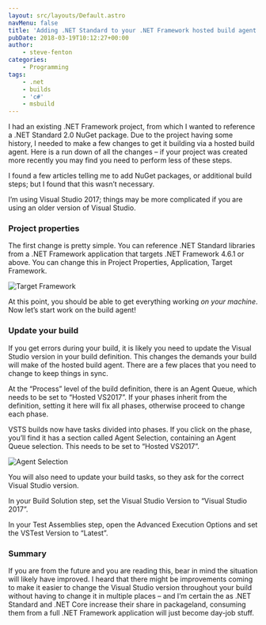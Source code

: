 ```yaml
---
layout: src/layouts/Default.astro
navMenu: false
title: 'Adding .NET Standard to your .NET Framework hosted build agent'
pubDate: 2018-03-19T10:12:27+00:00
author:
    - steve-fenton
categories:
    - Programming
tags:
    - .net
    - builds
    - 'c#'
    - msbuild
---
```


I had an existing .NET Framework project, from which I wanted to reference a .NET Standard 2.0 NuGet package. Due to the project having some history, I needed to make a few changes to get it building via a hosted build agent. Here is a run down of all the changes – if your project was created more recently you may find you need to perform less of these steps.

I found a few articles telling me to add NuGet packages, or additional build steps; but I found that this wasn’t necessary.

I’m using Visual Studio 2017; things may be more complicated if you are using an older version of Visual Studio.

### Project properties

The first change is pretty simple. You can reference .NET Standard libraries from a .NET Framework application that targets .NET Framework 4.6.1 or above. You can change this in Project Properties, Application, Target Framework.

![Target Framework](/img/2018/03/target-framework.png)

At this point, you should be able to get everything working *on your machine*. Now let’s start work on the build agent!

### Update your build

If you get errors during your build, it is likely you need to update the Visual Studio version in your build definition. This changes the demands your build will make of the hosted build agent. There are a few places that you need to change to keep things in sync.

At the “Process” level of the build definition, there is an Agent Queue, which needs to be set to “Hosted VS2017”. If your phases inherit from the definition, setting it here will fix all phases, otherwise proceed to change each phase.

VSTS builds now have tasks divided into phases. If you click on the phase, you’ll find it has a section called Agent Selection, containing an Agent Queue selection. This needs to be set to “Hosted VS2017”.

![Agent Selection](/img/2018/03/agent-selection.png)

You will also need to update your build tasks, so they ask for the correct Visual Studio version.

In your Build Solution step, set the Visual Studio Version to “Visual Studio 2017”.

In your Test Assemblies step, open the Advanced Execution Options and set the VSTest Version to “Latest”.

### Summary

If you are from the future and you are reading this, bear in mind the situation will likely have improved. I heard that there might be improvements coming to make it easier to change the Visual Studio version throughout your build without having to change it in multiple places – and I’m certain the as .NET Standard and .NET Core increase their share in packageland, consuming them from a full .NET Framework application will just become day-job stuff.